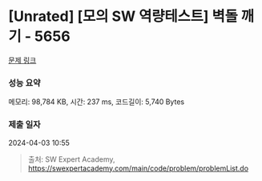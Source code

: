 # [Unrated] [모의 SW 역량테스트] 벽돌 깨기 - 5656 

[문제 링크](https://swexpertacademy.com/main/code/problem/problemDetail.do?contestProbId=AWXRQm6qfL0DFAUo) 

### 성능 요약

메모리: 98,784 KB, 시간: 237 ms, 코드길이: 5,740 Bytes

### 제출 일자

2024-04-03 10:55



> 출처: SW Expert Academy, https://swexpertacademy.com/main/code/problem/problemList.do